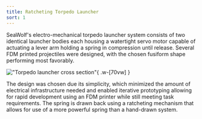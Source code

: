 ```yaml
---
title: Ratcheting Torpedo Launcher
sort: 1
---
```


SeaWolf's electro-mechanical torpedo launcher system consists of two identical launcher bodies each housing a watertight servo motor capable of actuating a lever arm holding a spring in compression until release. Several FDM printed projectiles were designed, with the chosen fusiform shape performing most favorably. 

!["Torpedo launcher cross section"](/assets/images/mechanical/torpedoCrossSection.png){ .w-[70vw] }

The design was chosen due its simplicity, which minimized the amount of electrical infrastructure needed and enabled iterative prototyping allowing for rapid development using an FDM printer while still meeting task requirements. The spring is drawn back using a ratcheting mechanism that allows for use of a more powerful spring than a hand-drawn system.
